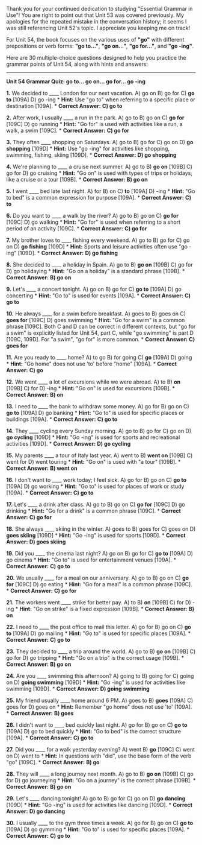 Thank you for your continued dedication to studying "Essential Grammar in Use"! You are right to point out that Unit 53 was covered previously. My apologies for the repeated mistake in the conversation history; it seems I was still referencing Unit 52's topic. I appreciate you keeping me on track!

For Unit 54, the book focuses on the various uses of **"go"** with different prepositions or verb forms: **"go to..."**, **"go on..."**, **"go for..."**, and **"go -ing"**.

Here are 30 multiple-choice questions designed to help you practice the grammar points of Unit 54, along with hints and answers:

---

**Unit 54 Grammar Quiz: go to... go on... go for... go -ing**

**1.** We decided to ____ London for our next vacation.
    A) go on
    B) go for
    C) **go to** [109A]
    D) go -ing
    *   **Hint:** Use "go to" when referring to a specific place or destination [109A].
    *   **Correct Answer:** **C) go to**

**2.** After work, I usually ____ a run in the park.
    A) go to
    B) go on
    C) **go for** [109C]
    D) go running
    *   **Hint:** "Go for" is used with activities like a run, a walk, a swim [109C].
    *   **Correct Answer:** **C) go for**

**3.** They often ____ shopping on Saturdays.
    A) go to
    B) go for
    C) go on
    D) **go shopping** [109D]
    *   **Hint:** Use "go -ing" for activities like shopping, swimming, fishing, skiing [109D].
    *   **Correct Answer:** **D) go shopping**

**4.** We're planning to ____ a cruise next summer.
    A) go to
    B) **go on** [109B]
    C) go for
    D) go cruising
    *   **Hint:** "Go on" is used with types of trips or holidays, like a cruise or a tour [109B].
    *   **Correct Answer:** **B) go on**

**5.** I went ____ bed late last night.
    A) for
    B) on
    C) **to** [109A]
    D) -ing
    *   **Hint:** "Go to bed" is a common expression for purpose [109A].
    *   **Correct Answer:** **C) to**

**6.** Do you want to ____ a walk by the river?
    A) go to
    B) go on
    C) **go for** [109C]
    D) go walking
    *   **Hint:** "Go for" is used when referring to a short period of an activity [109C].
    *   **Correct Answer:** **C) go for**

**7.** My brother loves to ____ fishing every weekend.
    A) go to
    B) go for
    C) go on
    D) **go fishing** [109D]
    *   **Hint:** Sports and leisure activities often use "go -ing" [109D].
    *   **Correct Answer:** **D) go fishing**

**8.** She decided to ____ a holiday in Spain.
    A) go to
    B) **go on** [109B]
    C) go for
    D) go holidaying
    *   **Hint:** "Go on a holiday" is a standard phrase [109B].
    *   **Correct Answer:** **B) go on**

**9.** Let's ____ a concert tonight.
    A) go on
    B) go for
    C) **go to** [109A]
    D) go concerting
    *   **Hint:** "Go to" is used for events [109A].
    *   **Correct Answer:** **C) go to**

**10.** He always ____ for a swim before breakfast.
    A) goes to
    B) goes on
    C) **goes for** [109C]
    D) goes swimming
    *   **Hint:** "Go for a swim" is a common phrase [109C]. Both C and D can be correct in different contexts, but "go for a swim" is explicitly listed for Unit 54, part C, while "go swimming" is part D [109C, 109D]. For "a swim", "go for" is more common.
    *   **Correct Answer:** **C) goes for**

**11.** Are you ready to ____ home?
    A) to go
    B) for going
    C) **go** [109A]
    D) going
    *   **Hint:** "Go home" does not use 'to' before "home" [109A].
    *   **Correct Answer:** **C) go**

**12.** We went ____ a lot of excursions while we were abroad.
    A) to
    B) **on** [109B]
    C) for
    D) -ing
    *   **Hint:** "Go on" is used for excursions [109B].
    *   **Correct Answer:** **B) on**

**13.** I need to ____ the bank to withdraw some money.
    A) go for
    B) go on
    C) **go to** [109A]
    D) go banking
    *   **Hint:** "Go to" is used for specific places or buildings [109A].
    *   **Correct Answer:** **C) go to**

**14.** They ____ cycling every Sunday morning.
    A) go to
    B) go for
    C) go on
    D) **go cycling** [109D]
    *   **Hint:** "Go -ing" is used for sports and recreational activities [109D].
    *   **Correct Answer:** **D) go cycling**

**15.** My parents ____ a tour of Italy last year.
    A) went to
    B) **went on** [109B]
    C) went for
    D) went touring
    *   **Hint:** "Go on" is used with "a tour" [109B].
    *   **Correct Answer:** **B) went on**

**16.** I don't want to ____ work today; I feel sick.
    A) go for
    B) go on
    C) **go to** [109A]
    D) go working
    *   **Hint:** "Go to" is used for places of work or study [109A].
    *   **Correct Answer:** **C) go to**

**17.** Let's ____ a drink after class.
    A) go to
    B) go on
    C) **go for** [109C]
    D) go drinking
    *   **Hint:** "Go for a drink" is a common phrase [109C].
    *   **Correct Answer:** **C) go for**

**18.** She always ____ skiing in the winter.
    A) goes to
    B) goes for
    C) goes on
    D) **goes skiing** [109D]
    *   **Hint:** "Go -ing" is used for sports [109D].
    *   **Correct Answer:** **D) goes skiing**

**19.** Did you ____ the cinema last night?
    A) go on
    B) go for
    C) **go to** [109A]
    D) go cinema
    *   **Hint:** "Go to" is used for entertainment venues [109A].
    *   **Correct Answer:** **C) go to**

**20.** We usually ____ for a meal on our anniversary.
    A) go to
    B) go on
    C) **go for** [109C]
    D) go eating
    *   **Hint:** "Go for a meal" is a common phrase [109C].
    *   **Correct Answer:** **C) go for**

**21.** The workers went ____ strike for better pay.
    A) to
    B) **on** [109B]
    C) for
    D) -ing
    *   **Hint:** "Go on strike" is a fixed expression [109B].
    *   **Correct Answer:** **B) on**

**22.** I need to ____ the post office to mail this letter.
    A) go for
    B) go on
    C) **go to** [109A]
    D) go mailing
    *   **Hint:** "Go to" is used for specific places [109A].
    *   **Correct Answer:** **C) go to**

**23.** They decided to ____ a trip around the world.
    A) go to
    B) **go on** [109B]
    C) go for
    D) go tripping
    *   **Hint:** "Go on a trip" is the correct usage [109B].
    *   **Correct Answer:** **B) go on**

**24.** Are you ____ swimming this afternoon?
    A) going to
    B) going for
    C) going on
    D) **going swimming** [109D]
    *   **Hint:** "Go -ing" is used for activities like swimming [109D].
    *   **Correct Answer:** **D) going swimming**

**25.** My friend usually ____ home around 6 PM.
    A) goes to
    B) **goes** [109A]
    C) goes for
    D) goes on
    *   **Hint:** Remember "go home" does not use 'to' [109A].
    *   **Correct Answer:** **B) goes**

**26.** I didn't want to ____ bed quickly last night.
    A) go for
    B) go on
    C) **go to** [109A]
    D) go to bed quickly
    *   **Hint:** "Go to bed" is the correct structure [109A].
    *   **Correct Answer:** **C) go to**

**27.** Did you ____ for a walk yesterday evening?
    A) went
    B) **go** [109C]
    C) went on
    D) went to
    *   **Hint:** In questions with "did", use the base form of the verb "go" [109C].
    *   **Correct Answer:** **B) go**

**28.** They will ____ a long journey next month.
    A) go to
    B) **go on** [109B]
    C) go for
    D) go journeying
    *   **Hint:** "Go on a journey" is the correct phrase [109B].
    *   **Correct Answer:** **B) go on**

**29.** Let's ____ dancing tonight!
    A) go to
    B) go for
    C) go on
    D) **go dancing** [109D]
    *   **Hint:** "Go -ing" is used for activities like dancing [109D].
    *   **Correct Answer:** **D) go dancing**

**30.** I usually ____ to the gym three times a week.
    A) go for
    B) go on
    C) **go to** [109A]
    D) go gymming
    *   **Hint:** "Go to" is used for specific places [109A].
    *   **Correct Answer:** **C) go to**